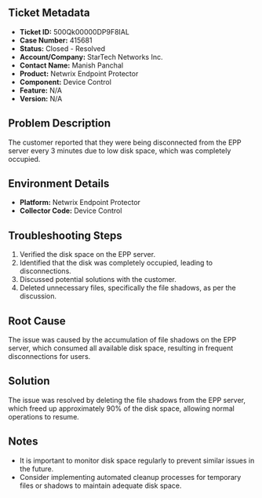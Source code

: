 ## Ticket Metadata
- **Ticket ID:** 500Qk00000DP9F8IAL
- **Case Number:** 415681
- **Status:** Closed - Resolved
- **Account/Company:** StarTech Networks Inc.
- **Contact Name:** Manish Panchal
- **Product:** Netwrix Endpoint Protector
- **Component:** Device Control
- **Feature:** N/A
- **Version:** N/A

## Problem Description
The customer reported that they were being disconnected from the EPP server every 3 minutes due to low disk space, which was completely occupied.

## Environment Details
- **Platform:** Netwrix Endpoint Protector
- **Collector Code:** Device Control

## Troubleshooting Steps
1. Verified the disk space on the EPP server.
2. Identified that the disk was completely occupied, leading to disconnections.
3. Discussed potential solutions with the customer.
4. Deleted unnecessary files, specifically the file shadows, as per the discussion.

## Root Cause
The issue was caused by the accumulation of file shadows on the EPP server, which consumed all available disk space, resulting in frequent disconnections for users.

## Solution
The issue was resolved by deleting the file shadows from the EPP server, which freed up approximately 90% of the disk space, allowing normal operations to resume.

## Notes
- It is important to monitor disk space regularly to prevent similar issues in the future.
- Consider implementing automated cleanup processes for temporary files or shadows to maintain adequate disk space.